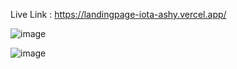 Live Link : https://landingpage-iota-ashy.vercel.app/




![image](https://github.com/user-attachments/assets/b6777064-a627-47a9-8f0d-0e4f6b87ac6b)




![image](https://github.com/user-attachments/assets/ebefccc8-d529-4548-bf5a-71eaac58db42)




